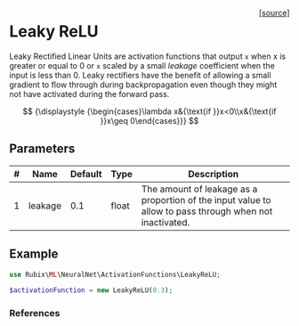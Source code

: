 <span style="float:right;"><a href="https://github.com/RubixML/ML/blob/master/src/NeuralNet/ActivationFunctions/LeakyReLU.php">[source]</a></span>

# Leaky ReLU
Leaky Rectified Linear Units are activation functions that output `x` when x is greater or equal to 0 or `x` scaled by a small *leakage* coefficient when the input is less than 0. Leaky rectifiers have the benefit of allowing a small gradient to flow through during backpropagation even though they might not have activated during the forward pass.

$$
{\displaystyle {\begin{cases}\lambda x&{\text{if }}x<0\\x&{\text{if }}x\geq 0\end{cases}}}
$$

## Parameters
| # | Name | Default | Type | Description |
|---|---|---|---|---|
| 1 | leakage | 0.1 | float | The amount of leakage as a proportion of the input value to allow to pass through when not inactivated. |

## Example
```php
use Rubix\ML\NeuralNet\ActivationFunctions\LeakyReLU;

$activationFunction = new LeakyReLU(0.3);
```

### References
[^1]: A. L. Maas et al. (2013). Rectifier Nonlinearities Improve Neural Network Acoustic Models.

